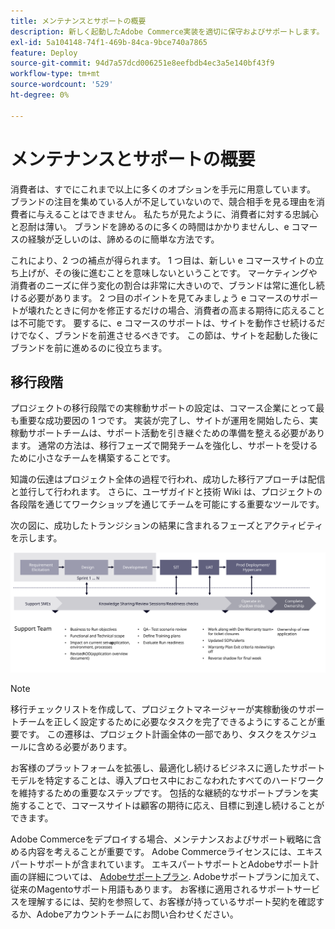 ```yaml
---
title: メンテナンスとサポートの概要
description: 新しく起動したAdobe Commerce実装を適切に保守およびサポートします。
exl-id: 5a104148-74f1-469b-84ca-9bce740a7865
feature: Deploy
source-git-commit: 94d7a57dcd006251e8eefbdb4ec3a5e140bf43f9
workflow-type: tm+mt
source-wordcount: '529'
ht-degree: 0%

---
```


# メンテナンスとサポートの概要

消費者は、すでにこれまで以上に多くのオプションを手元に用意しています。 ブランドの注目を集めている人が不足していないので、競合相手を見る理由を消費者に与えることはできません。 私たちが見たように、消費者に対する忠誠心と忍耐は薄い。 ブランドを諦めるのに多くの時間はかかりませんし、e コマースの経験が乏しいのは、諦めるのに簡単な方法です。

これにより、2 つの補点が得られます。 1 つ目は、新しい e コマースサイトの立ち上げが、その後に進むことを意味しないということです。 マーケティングや消費者のニーズに伴う変化の割合は非常に大きいので、ブランドは常に進化し続ける必要があります。 2 つ目のポイントを見てみましょう e コマースのサポートが壊れたときに何かを修正するだけの場合、消費者の高まる期待に応えることは不可能です。 要するに、e コマースのサポートは、サイトを動作させ続けるだけでなく、ブランドを前進させるべきです。 この節は、サイトを起動した後にブランドを前に進めるのに役立ちます。

## 移行段階

プロジェクトの移行段階での実稼動サポートの設定は、コマース企業にとって最も重要な成功要因の 1 つです。 実装が完了し、サイトが運用を開始したら、実稼動サポートチームは、サポート活動を引き継ぐための準備を整える必要があります。 通常の方法は、移行フェーズで開発チームを強化し、サポートを受けるために小さなチームを構築することです。

知識の伝達はプロジェクト全体の過程で行われ、成功した移行アプローチは配信と並行して行われます。 さらに、ユーザガイドと技術 Wiki は、プロジェクトの各段階を通じてワークショップを通じてチームを可能にする重要なツールです。

次の図に、成功したトランジションの結果に含まれるフェーズとアクティビティを示します。

![遷移プロセスのフェーズを示す図](../../assets/playbooks/transition-diagram.svg)

>[!NOTE]
>
> 移行チェックリストを作成して、プロジェクトマネージャーが実稼動後のサポートチームを正しく設定するために必要なタスクを完了できるようにすることが重要です。 この遷移は、プロジェクト計画全体の一部であり、タスクをスケジュールに含める必要があります。

お客様のプラットフォームを拡張し、最適化し続けるビジネスに適したサポートモデルを特定することは、導入プロセス中におこなわれたすべてのハードワークを維持するための重要なステップです。 包括的な継続的なサポートプランを実施することで、コマースサイトは顧客の期待に応え、目標に到達し続けることができます。

Adobe Commerceをデプロイする場合、メンテナンスおよびサポート戦略に含める内容を考えることが重要です。
Adobe Commerceライセンスには、エキスパートサポートが含まれています。 エキスパートサポートとAdobeサポート計画の詳細については、 [Adobeサポートプラン](https://business.adobe.com/customers/consulting-services/premier-support.html).
Adobeサポートプランに加えて、従来のMagentoサポート用語もあります。 お客様に適用されるサポートサービスを理解するには、契約を参照して、お客様が持っているサポート契約を確認するか、Adobeアカウントチームにお問い合わせください。
